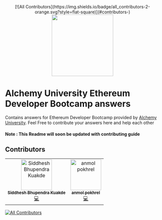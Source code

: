<div align="center">
<!-- ALL-CONTRIBUTORS-BADGE:START - Do not remove or modify this section -->
[![All Contributors](https://img.shields.io/badge/all_contributors-2-orange.svg?style=flat-square)](#contributors-)
<!-- ALL-CONTRIBUTORS-BADGE:END -->
<img  src="https://university.alchemy.com/assets/dashboard_logo.75bc75d8.svg" height="200px" width="200px" />
</div>

# Alchemy University Ethereum Developer Bootcamp answers
Contains answers for Ethereum Developer Bootcamp provided by  [Alchemy University](https://university.alchemy.com/). Feel Free to contribute your answers here and help each other

#### Note : This Readme will soon be updated with contributing guide 

## Contributors

<!-- ALL-CONTRIBUTORS-LIST:START - Do not remove or modify this section -->
<!-- prettier-ignore-start -->
<!-- markdownlint-disable -->
<table>
  <tbody>
    <tr>
      <td align="center"><a href="https://siddheshkukade.com"><img src="https://avatars.githubusercontent.com/u/65951872?v=4?s=100" width="100px;" alt="Siddhesh Bhupendra Kuakde"/><br /><sub><b>Siddhesh Bhupendra Kuakde</b></sub></a><br /><a href="https://github.com/SiddheshKukade/AU_ETH_Bootcamp/commits?author=SiddheshKukade" title="Code">💻</a></td>
      <td align="center"><a href="https://github.com/pokhrelanmol"><img src="https://avatars.githubusercontent.com/u/75737628?v=4?s=100" width="100px;" alt="anmol pokhrel"/><br /><sub><b>anmol pokhrel</b></sub></a><br /><a href="https://github.com/SiddheshKukade/AU_ETH_Bootcamp/commits?author=pokhrelanmol" title="Code">💻</a></td>
    </tr>
  </tbody>
</table>

<!-- markdownlint-restore -->
<!-- prettier-ignore-end -->

<!-- ALL-CONTRIBUTORS-LIST:END -->
<!-- prettier-ignore-start -->
<!-- markdownlint-disable -->

<!-- markdownlint-restore -->
<!-- prettier-ignore-end -->

<!-- ALL-CONTRIBUTORS-LIST:END -->


<!-- ALL-CONTRIBUTORS-BADGE:START - Do not remove or modify this section -->
[![All Contributors](https://img.shields.io/badge/all_contributors-13-orange.svg?style=flat-square)](#contributors)
<!-- ALL-CONTRIBUTORS-BADGE:END -->
